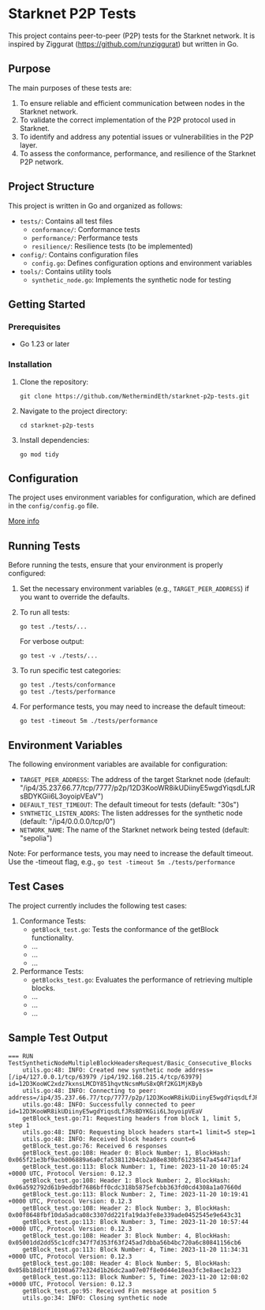# Starknet P2P Tests

This project contains peer-to-peer (P2P) tests for the Starknet network. It is inspired by Ziggurat (https://github.com/runziggurat) but written in Go.

## Purpose

The main purposes of these tests are:

1. To ensure reliable and efficient communication between nodes in the Starknet network.
2. To validate the correct implementation of the P2P protocol used in Starknet.
3. To identify and address any potential issues or vulnerabilities in the P2P layer.
4. To assess the conformance, performance, and resilience of the Starknet P2P network.

## Project Structure

This project is written in Go and organized as follows:

- `tests/`: Contains all test files
  - `conformance/`: Conformance tests
  - `performance/`: Performance tests
  - `resilience/`: Resilience tests (to be implemented)
- `config/`: Contains configuration files
  - `config.go`: Defines configuration options and environment variables
- `tools/`: Contains utility tools
  - `synthetic_node.go`: Implements the synthetic node for testing

## Getting Started

### Prerequisites

- Go 1.23 or later

### Installation

1. Clone the repository:
   ```
   git clone https://github.com/NethermindEth/starknet-p2p-tests.git
   ```

2. Navigate to the project directory:
   ```
   cd starknet-p2p-tests
   ```

3. Install dependencies:
   ```
   go mod tidy
   ```

## Configuration

The project uses environment variables for configuration, which are defined in the `config/config.go` file. 

[More info](#environment-variables)

## Running Tests

Before running the tests, ensure that your environment is properly configured:

1. Set the necessary environment variables (e.g., `TARGET_PEER_ADDRESS`) if you want to override the defaults.

2. To run all tests:
   ```
   go test ./tests/...
   ```
   For verbose output:
   ```
   go test -v ./tests/...
   ```

3. To run specific test categories:
   ```
   go test ./tests/conformance
   go test ./tests/performance
   ```

4. For performance tests, you may need to increase the default timeout:
   ```
   go test -timeout 5m ./tests/performance
   ```
   
## Environment Variables

The following environment variables are available for configuration:

- `TARGET_PEER_ADDRESS`: The address of the target Starknet node (default: "/ip4/35.237.66.77/tcp/7777/p2p/12D3KooWR8ikUDiinyE5wgdYiqsdLfJRsBDYKGii6L3oyoipVEaV")
- `DEFAULT_TEST_TIMEOUT`: The default timeout for tests (default: "30s")
- `SYNTHETIC_LISTEN_ADDRS`: The listen addresses for the synthetic node (default: "/ip4/0.0.0.0/tcp/0")
- `NETWORK_NAME`: The name of the Starknet network being tested (default: "sepolia")


Note: For performance tests, you may need to increase the default timeout. Use the -timeout flag, e.g., `go test -timeout 5m ./tests/performance`

## Test Cases

The project currently includes the following test cases:

1. Conformance Tests:
   - `getBlock_test.go`: Tests the conformance of the getBlock functionality.
   - ...
   - ...
   - ...
2. Performance Tests:
   - `getBlocks_test.go`: Evaluates the performance of retrieving multiple blocks.
   - ...
   - ...
   - ...

## Sample Test Output

```
=== RUN   TestSyntheticNodeMultipleBlockHeadersRequest/Basic_Consecutive_Blocks
    utils.go:48: INFO: Created new synthetic node address=[/ip4/127.0.0.1/tcp/63979 /ip4/192.168.215.4/tcp/63979] id=12D3KooWC2xdz7kxnsLMCDY851hqvtNcsmMuS8xQRf2KG1MjKByb
    utils.go:48: INFO: Connecting to peer:  address=/ip4/35.237.66.77/tcp/7777/p2p/12D3KooWR8ikUDiinyE5wgdYiqsdLfJRsBDYKGii6L3oyoipVEaV
    utils.go:48: INFO: Successfully connected to peer id=12D3KooWR8ikUDiinyE5wgdYiqsdLfJRsBDYKGii6L3oyoipVEaV
    getBlock_test.go:71: Requesting headers from block 1, limit 5, step 1
    utils.go:48: INFO: Requesting block headers start=1 limit=5 step=1
    utils.go:48: INFO: Received block headers count=6
    getBlock_test.go:76: Received 6 responses
    getBlock_test.go:108: Header 0: Block Number: 1, BlockHash: 0x065f21e3bf9acb006889a6a0cfa53811204cb2a08e830bf61238547a454471af     
    getBlock_test.go:113: Block Number: 1, Time: 2023-11-20 10:05:24 +0000 UTC, Protocol Version: 0.12.3
    getBlock_test.go:108: Header 1: Block Number: 2, BlockHash: 0x06a592792d61b9eddbf7686bff0cdc318b5875efcbb363fd0cd4308a1a07660d     
    getBlock_test.go:113: Block Number: 2, Time: 2023-11-20 10:19:41 +0000 UTC, Protocol Version: 0.12.3
    getBlock_test.go:108: Header 2: Block Number: 3, BlockHash: 0x00f8648fbf10da5adca08c3307dd221fa19da3fe8e339ade0452545e9e643c31     
    getBlock_test.go:113: Block Number: 3, Time: 2023-11-20 10:57:44 +0000 UTC, Protocol Version: 0.12.3
    getBlock_test.go:108: Header 3: Block Number: 4, BlockHash: 0x05001dd2dd55c1cdfc347f7d353f63f245ad7dbba56b4bc720a6c80841156cb6     
    getBlock_test.go:113: Block Number: 4, Time: 2023-11-20 11:34:31 +0000 UTC, Protocol Version: 0.12.3
    getBlock_test.go:108: Header 4: Block Number: 5, BlockHash: 0x058b18d1ff10100a677e324d1b26dc2aa07e07f8e0d44e18ea3fc3e8aec1e323     
    getBlock_test.go:113: Block Number: 5, Time: 2023-11-20 12:08:02 +0000 UTC, Protocol Version: 0.12.3
    getBlock_test.go:95: Received Fin message at position 5
    utils.go:34: INFO: Closing synthetic node
```